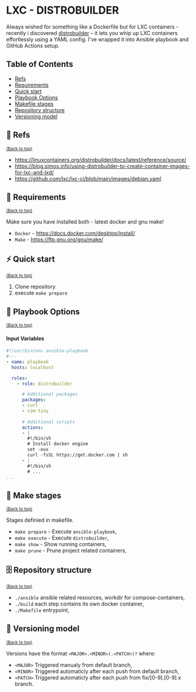 LXC - DISTROBUILDER
============
Always wished for something like a Dockerfile but for LXC containers -  recently i discovered [distrobuilder](https://linuxcontainers.org/distrobuilder/docs/latest/) – it lets you whip up LXC containers effortlessly using a YAML config. I've wrapped it into Ansible playbook and GitHub Actions setup. 

## Table of Contents
- [Refs](#-refs)
- [Requirements](#-requirements)
- [Quick start](#%EF%B8%8F-quick-start)
- [Playbook Options](#-playbook-options)
- [Makefile stages](#-make-stages)
- [Repository structure](#-repository-structure)
- [Versioning model](#-versioning-model)

## 📌 Refs
<sup>[(Back to top)](#table-of-contents)</sup>

- https://linuxcontainers.org/distrobuilder/docs/latest/reference/source/
- https://blog.simos.info/using-distrobuilder-to-create-container-images-for-lxc-and-lxd/
- https://github.com/lxc/lxc-ci/blob/main/images/debian.yaml

## 🧰 Requirements
<sup>[(Back to top)](#table-of-contents)</sup>

Make sure you have installed both - latest docker and gnu make!

  - `Docker` - https://docs.docker.com/desktop/install/
  - `Make` - https://ftp.gnu.org/gnu/make/

## ⚡️ Quick start
<sup>[(Back to top)](#table-of-contents)</sup>

  1. Clone repository
  2. execute `make prepare`

## 📔 Playbook Options
<sup>[(Back to top)](#table-of-contents)</sup>

#### Input Variables
```yml
#!/usr/bin/env ansible-playbook
#---
- name: playbook 
  hosts: localhost 

  roles:
    - role: distrobuilder

      # Additional packages 
      packages:
      - curl
      - vim-tiny
      
      # Additional scripts 
      actions:
      - | 
        #!/bin/sh
        # Install docker engine
        set -eux
        curl -fsSL https://get.docker.com | sh
      - |
        #!/bin/sh
        # ...
...
```

## 📒 Make stages
<sup>[(Back to top)](#table-of-contents)</sup>

Stages definied in makefile.

- `make prepare` - Execute `ansible-playbook`,
- `make execute` - Execute `distrobuilder`,
- `make show` - Show running containers,
- `make prune` - Prune project related containers,

## 🗄 Repository structure
<sup>[(Back to top)](#table-of-contents)</sup>

- `./ansible` ansible related resources, workdir for compose-containers,
- `./build` each step contains its own docker container,
- `./Makefile` entrypoint,

## 🔖 Versioning model
<sup>[(Back to top)](#table-of-contents)</sup>

Versions have the format `<MAJOR>.<MINOR>(.<PATCH>)?` where:

- `<MAJOR>` Triggered manualy from default branch,
- `<MINOR>` Triggered automaticly after each push from default branch,
- `<PATCH>` Triggered automaticly after each push from fix/[0-9].[0-9].x branch.
